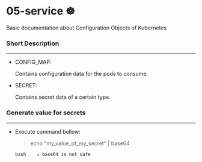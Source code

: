 # 05-service ☸
Basic documentation about Configuration Objects of Kubernetes

### Short Description
-----------------
* CONFIG_MAP:

  Contains configuration data for the pods to consume.

* SECRET:

  Contains secret data of a certain type.

### Generate value for secrets
-----------------
* Execute command bellow:

  > echo "my_value_of_my_secret" | base64

    ```bash    ⚠️ base64 is not safe ```


